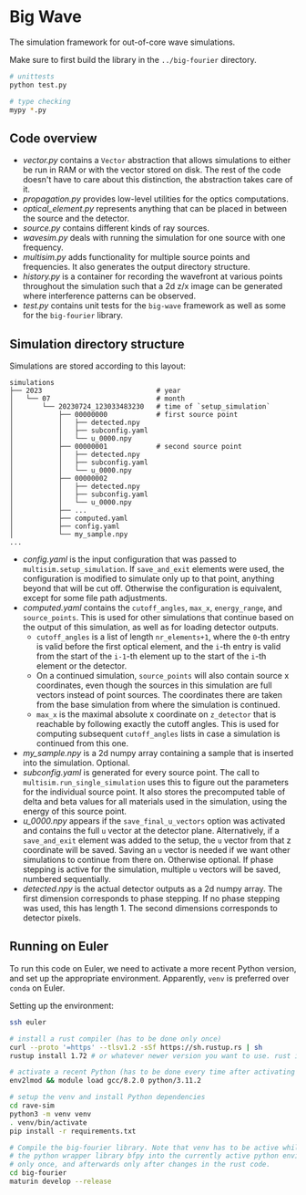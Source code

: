 <!-- Copyright (c) 2024, ETH Zurich -->

# Big Wave

The simulation framework for out-of-core wave simulations.

Make sure to first build the library in the `../big-fourier` directory.

```bash
# unittests
python test.py

# type checking
mypy *.py
```

## Code overview

* *vector.py* contains a `Vector` abstraction that allows simulations to either be run in RAM or with the vector stored on disk. The rest of the code doesn't have to care about this distinction, the abstraction takes care of it.
* *propagation.py* provides low-level utilities for the optics computations.
* *optical_element.py* represents anything that can be placed in between the source and the detector.
* *source.py* contains different kinds of ray sources.
* *wavesim.py* deals with running the simulation for one source with one frequency.
* *multisim.py* adds functionality for multiple source points and frequencies. It also generates the output directory structure.
* *history.py* is a container for recording the wavefront at various points throughout the simulation such that a 2d z/x image can be generated where interference patterns can be observed.
* *test.py* contains unit tests for the `big-wave` framework as well as some for the `big-fourier` library.

## Simulation directory structure

Simulations are stored according to this layout:

```
simulations
├── 2023                            # year
│   └── 07                          # month
│       └── 20230724_123033483230   # time of `setup_simulation`
│           ├── 00000000            # first source point
│           │   ├── detected.npy
│           │   ├── subconfig.yaml
│           │   └── u_0000.npy
│           ├── 00000001            # second source point
│           │   ├── detected.npy
│           │   ├── subconfig.yaml
│           │   └── u_0000.npy
│           ├── 00000002
│           │   ├── detected.npy
│           │   ├── subconfig.yaml
│           │   └── u_0000.npy
│           ├── ...
│           ├── computed.yaml
│           ├── config.yaml
│           └── my_sample.npy
...
```

* *config.yaml* is the input configuration that was passed to `multisim.setup_simulation`. If `save_and_exit` elements were used, the configuration is modified to simulate only up to that point, anything beyond that will be cut off. Otherwise the configuration is equivalent, except for some file path adjustments.
* *computed.yaml* contains the `cutoff_angles`, `max_x`, `energy_range`, and `source_points`. This is used for other simulations that continue based on the output of this simulation, as well as for loading detector outputs.
    * `cutoff_angles` is a list of length `nr_elements+1`, where the `0`-th entry is valid before the first optical element, and the `i`-th entry is valid from the start of the `i-1`-th element up to the start of the `i`-th element or the detector.
    * On a continued simulation, `source_points` will also contain source x coordinates, even though the sources in this simulation are full vectors instead of point sources. The coordinates there are taken from the base simulation from where the simulation is continued.
    * `max_x` is the maximal absolute x coordinate on `z_detector` that is reachable by following exactly the cutoff angles. This is used for computing subsequent `cutoff_angles` lists in case a simulation is continued from this one.
* *my_sample.npy* is a 2d numpy array containing a sample that is inserted into the simulation. Optional.
* *subconfig.yaml* is generated for every source point. The call to `multisim.run_single_simulation` uses this to figure out the parameters for the individual source point. It also stores the precomputed table of delta and beta values for all materials used in the simulation, using the energy of this source point.
* *u_0000.npy* appears if the `save_final_u_vectors` option was activated and contains the full `u` vector at the detector plane. Alternatively, if a `save_and_exit` element was added to the setup, the `u` vector from that z coordinate will be saved. Saving an `u` vector is needed if we want other simulations to continue from there on. Otherwise optional. If phase stepping is active for the simulation, multiple `u` vectors will be saved, numbered sequentially.
* *detected.npy* is the actual detector outputs as a 2d numpy array. The first dimension corresponds to phase stepping. If no phase stepping was used, this has length 1. The second dimensions corresponds to detector pixels.

## Running on Euler

To run this code on Euler, we need to activate a more recent Python version, and set up the appropriate environment. Apparently, `venv` is preferred over `conda` on Euler.

Setting up the environment:

```bash
ssh euler

# install a rust compiler (has to be done only once)
curl --proto '=https' --tlsv1.2 -sSf https://sh.rustup.rs | sh
rustup install 1.72 # or whatever newer version you want to use. rust is fully forward compatible. You might have to open a new shell after installing rust.

# activate a recent Python (has to be done every time after activating a new shell)
env2lmod && module load gcc/8.2.0 python/3.11.2

# setup the venv and install Python dependencies
cd rave-sim
python3 -m venv venv
. venv/bin/activate
pip install -r requirements.txt

# Compile the big-fourier library. Note that venv has to be active while running this, because this step installs
# the python wrapper library bfpy into the currently active python environment. This compilation has to be done
# only once, and afterwards only after changes in the rust code.
cd big-fourier
maturin develop --release
```
